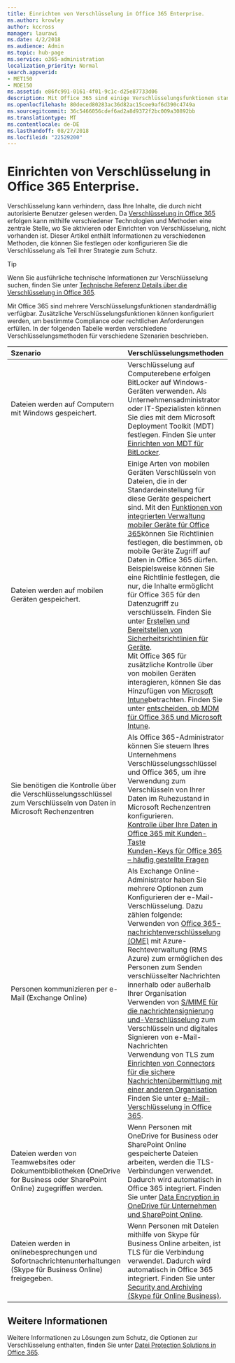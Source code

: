 ```yaml
---
title: Einrichten von Verschlüsselung in Office 365 Enterprise.
ms.author: krowley
author: kccross
manager: laurawi
ms.date: 4/2/2018
ms.audience: Admin
ms.topic: hub-page
ms.service: o365-administration
localization_priority: Normal
search.appverid:
- MET150
- MOE150
ms.assetid: e86fc991-0161-4f01-9c1c-d25e87733d06
description: Mit Office 365 sind einige Verschlüsselungsfunktionen standardmäßig aktiviert; andere Funktionen können konfiguriert werden, um bestimmte Compliance oder rechtlichen Anforderungen erfüllen.
ms.openlocfilehash: 80deced80283ac36d82ac15cee9af6d390c4749a
ms.sourcegitcommit: 36c5466056cdef6ad2a8d9372f2bc009a30892bb
ms.translationtype: MT
ms.contentlocale: de-DE
ms.lasthandoff: 08/27/2018
ms.locfileid: "22529200"
---
```

# <a name="set-up-encryption-in-office-365-enterprise"></a>Einrichten von Verschlüsselung in Office 365 Enterprise.

Verschlüsselung kann verhindern, dass Ihre Inhalte, die durch nicht autorisierte Benutzer gelesen werden. Da [Verschlüsselung in Office 365](encryption.md) erfolgen kann mithilfe verschiedener Technologien und Methoden eine zentrale Stelle, wo Sie aktivieren oder Einrichten von Verschlüsselung, nicht vorhanden ist. Dieser Artikel enthält Informationen zu verschiedenen Methoden, die können Sie festlegen oder konfigurieren Sie die Verschlüsselung als Teil Ihrer Strategie zum Schutz. 
  
> [!TIP]
> Wenn Sie ausführliche technische Informationen zur Verschlüsselung suchen, finden Sie unter [Technische Referenz Details über die Verschlüsselung in Office 365](technical-reference-details-about-encryption.md). 
  
Mit Office 365 sind mehrere Verschlüsselungsfunktionen standardmäßig verfügbar. Zusätzliche Verschlüsselungsfunktionen können konfiguriert werden, um bestimmte Compliance oder rechtlichen Anforderungen erfüllen. In der folgenden Tabelle werden verschiedene Verschlüsselungsmethoden für verschiedene Szenarien beschrieben.
  
|**Szenario**|**Verschlüsselungsmethoden**|
|:-----|:-----|
|Dateien werden auf Computern mit Windows gespeichert.  <br/> |Verschlüsselung auf Computerebene erfolgen BitLocker auf Windows-Geräten verwenden. Als Unternehmensadministrator oder IT-Spezialisten können Sie dies mit dem Microsoft Deployment Toolkit (MDT) festlegen. Finden Sie unter [Einrichten von MDT für BitLocker](https://go.microsoft.com/fwlink/?linkid=849282).<br/> |
|Dateien werden auf mobilen Geräten gespeichert.  <br/> |Einige Arten von mobilen Geräten Verschlüsseln von Dateien, die in der Standardeinstellung für diese Geräte gespeichert sind. Mit den [Funktionen von integrierten Verwaltung mobiler Geräte für Office 365](https://support.office.com/article/a1da44e5-7475-4992-be91-9ccec25905b0)können Sie Richtlinien festlegen, die bestimmen, ob mobile Geräte Zugriff auf Daten in Office 365 dürfen. Beispielsweise können Sie eine Richtlinie festlegen, die nur, die Inhalte ermöglicht für Office 365 für den Datenzugriff zu verschlüsseln. Finden Sie unter [Erstellen und Bereitstellen von Sicherheitsrichtlinien für Geräte](https://support.office.com/article/d310f556-8bfb-497b-9bd7-fe3c36ea2fd6).<br/> Mit Office 365 für zusätzliche Kontrolle über von mobilen Geräten interagieren, können Sie das Hinzufügen von [Microsoft Intune](https://aka.ms/qzln04)betrachten. Finden Sie unter [entscheiden, ob MDM für Office 365 und Microsoft Intune](https://support.office.com/article/c93d9ab9-efb2-4349-9b93-30c30562ee22).<br/> |
|Sie benötigen die Kontrolle über die Verschlüsselungsschlüssel zum Verschlüsseln von Daten in Microsoft Rechenzentren  <br/> | Als Office 365-Administrator können Sie steuern Ihres Unternehmens Verschlüsselungsschlüssel und Office 365, um ihre Verwendung zum Verschlüsseln von Ihrer Daten im Ruhezustand in Microsoft Rechenzentren konfigurieren.  <br/> [Kontrolle über Ihre Daten in Office 365 mit Kunden-Taste](controlling-your-data-using-customer-key.md) <br/> [Kunden-Keys für Office 365 – häufig gestellte Fragen](service-encryption-with-customer-key-faq.md) <br/> |
|Personen kommunizieren per e-Mail (Exchange Online)  <br/> | Als Exchange Online-Administrator haben Sie mehrere Optionen zum Konfigurieren der e-Mail-Verschlüsselung. Dazu zählen folgende:<br/>  Verwenden von [Office 365-nachrichtenverschlüsselung (OME)](set-up-new-message-encryption-capabilities.md) mit Azure-Rechteverwaltung (RMS Azure) zum ermöglichen des Personen zum Senden verschlüsselter Nachrichten innerhalb oder außerhalb Ihrer Organisation  <br/>  Verwenden von [S/MIME für die nachrichtensignierung und-Verschlüsselung](https://aka.ms/c6dozg) zum Verschlüsseln und digitales Signieren von e-Mail-Nachrichten  <br/>  Verwendung von TLS zum [Einrichten von Connectors für die sichere Nachrichtenübermittlung mit einer anderen Organisation](https://aka.ms/hs809p) <br/>  Finden Sie unter [e-Mail-Verschlüsselung in Office 365](https://aka.ms/hic3f7).  <br/> |
|Dateien werden von Teamwebsites oder Dokumentbibliotheken (OneDrive for Business oder SharePoint Online) zugegriffen werden.  <br/> |Wenn Personen mit OneDrive for Business oder SharePoint Online gespeicherte Dateien arbeiten, werden die TLS-Verbindungen verwendet. Dadurch wird automatisch in Office 365 integriert. Finden Sie unter [Data Encryption in OneDrive für Unternehmen und SharePoint Online](https://go.microsoft.com/fwlink/?linkid=526379).<br/> |
|Dateien werden in onlinebesprechungen und Sofortnachrichtenunterhaltungen (Skype für Business Online) freigegeben.  <br/> |Wenn Personen mit Dateien mithilfe von Skype für Business Online arbeiten, ist TLS für die Verbindung verwendet. Dadurch wird automatisch in Office 365 integriert. Finden Sie unter [Security and Archiving (Skype für Online Business)](https://aka.ms/nuq4ws).<br/> |
   
## <a name="additional-information"></a>Weitere Informationen

Weitere Informationen zu Lösungen zum Schutz, die Optionen zur Verschlüsselung enthalten, finden Sie unter [Datei Protection Solutions in Office 365](https://www.microsoft.com/en-us/download/details.aspx?id=55523).
  

